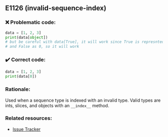 ## E1126 (invalid-sequence-index)

### :x: Problematic code:

```python
data = [1, 2, 3]
print(data[object])
# but be careful with data[True], it will work since True is represnted as 1
# and False as 0, so it will work
```

### :heavy_check_mark: Correct code:

```python
data = [1, 2, 3]
print(data[0])
```

### Rationale:

Used when a sequence type is indexed with an invalid type. Valid types are
ints, slices, and objects with an `__index__` method.

### Related resources:

- [Issue Tracker](https://github.com/PyCQA/pylint/issues?q=is%3Aissue+%22invalid-sequence-index%22+OR+%22E1126%22)
